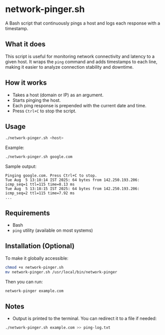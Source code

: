 # network-pinger.sh

A Bash script that continuously pings a host and logs each response with a timestamp.

## What it does

This script is useful for monitoring network connectivity and latency to a given host. It wraps the `ping` command and adds timestamps to each line, making it easier to analyze connection stability and downtime.

## How it works

- Takes a host (domain or IP) as an argument.
- Starts pinging the host.
- Each ping response is prepended with the current date and time.
- Press `Ctrl+C` to stop the script.

## Usage

```bash
./network-pinger.sh <host>
```

Example:

```bash
./network-pinger.sh google.com
```

Sample output:

```
Pinging google.com. Press Ctrl+C to stop.
Tue Aug  5 13:18:14 IST 2025: 64 bytes from 142.250.193.206: icmp_seq=1 ttl=115 time=8.13 ms
Tue Aug  5 13:18:15 IST 2025: 64 bytes from 142.250.193.206: icmp_seq=2 ttl=115 time=7.92 ms
...
```

## Requirements

- Bash
- `ping` utility (available on most systems)

## Installation (Optional)

To make it globally accessible:

```bash
chmod +x network-pinger.sh
mv network-pinger.sh /usr/local/bin/network-pinger
```

Then you can run:

```bash
network-pinger example.com
```

## Notes

- Output is printed to the terminal. You can redirect it to a file if needed:

```bash
./network-pinger.sh example.com >> ping-log.txt
```
